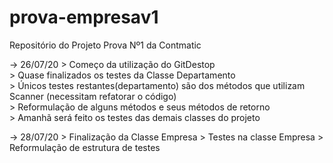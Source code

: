 # prova-empresav1
 Repositório do Projeto Prova Nº1 da Contmatic 
 
 -> 26/07/20
	> Começo da utilização do GitDestop<br>
	> Quase finalizados os testes da Classe Departamento<br>
		> Únicos testes restantes(departamento) são dos métodos que utilizam Scanner (necessitam refatorar o código)<br>
	> Reformulação de alguns métodos e seus métodos de retorno<br>
	> Amanhã será feito os testes das demais classes do projeto<br>
	
-> 28/07/20
	> Finalização da Classe Empresa
	> Testes na classe Empresa 
	> Reformulação de estrutura de testes 
	
